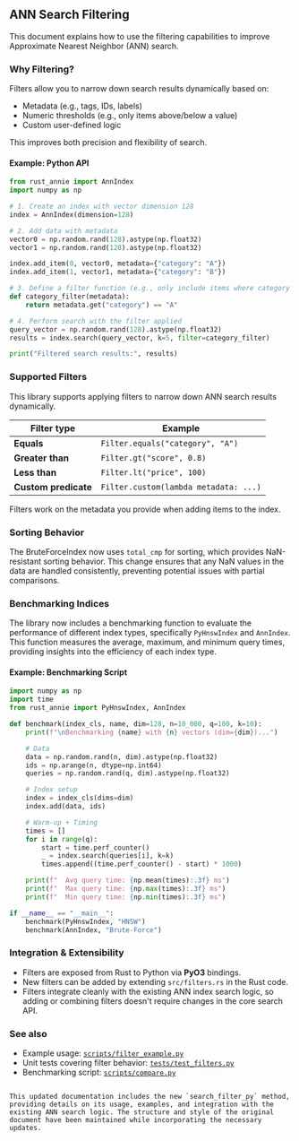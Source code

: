 ## ANN Search Filtering

This document explains how to use the filtering capabilities to improve Approximate Nearest Neighbor (ANN) search.

### Why Filtering?

Filters allow you to narrow down search results dynamically based on:
- Metadata (e.g., tags, IDs, labels)
- Numeric thresholds (e.g., only items above/below a value)
- Custom user-defined logic

This improves both precision and flexibility of search.

#### Example: Python API

```python
from rust_annie import AnnIndex
import numpy as np

# 1. Create an index with vector dimension 128
index = AnnIndex(dimension=128)

# 2. Add data with metadata
vector0 = np.random.rand(128).astype(np.float32)
vector1 = np.random.rand(128).astype(np.float32)

index.add_item(0, vector0, metadata={"category": "A"})
index.add_item(1, vector1, metadata={"category": "B"})

# 3. Define a filter function (e.g., only include items where category == "A")
def category_filter(metadata):
    return metadata.get("category") == "A"

# 4. Perform search with the filter applied
query_vector = np.random.rand(128).astype(np.float32)
results = index.search(query_vector, k=5, filter=category_filter)

print("Filtered search results:", results)
```

### Supported Filters

This library supports applying filters to narrow down ANN search results dynamically.

| Filter type        | Example                                       |
|------------------- |----------------------------------------------- |
| **Equals**         | `Filter.equals("category", "A")`              |
| **Greater than**   | `Filter.gt("score", 0.8)`                     |
| **Less than**      | `Filter.lt("price", 100)`                     |
| **Custom predicate** | `Filter.custom(lambda metadata: ...)`       |

Filters work on the metadata you provide when adding items to the index.

### Sorting Behavior

The BruteForceIndex now uses `total_cmp` for sorting, which provides NaN-resistant sorting behavior. This change ensures that any NaN values in the data are handled consistently, preventing potential issues with partial comparisons.

### Benchmarking Indices

The library now includes a benchmarking function to evaluate the performance of different index types, specifically `PyHnswIndex` and `AnnIndex`. This function measures the average, maximum, and minimum query times, providing insights into the efficiency of each index type.

#### Example: Benchmarking Script

```python
import numpy as np
import time
from rust_annie import PyHnswIndex, AnnIndex

def benchmark(index_cls, name, dim=128, n=10_000, q=100, k=10):
    print(f"\nBenchmarking {name} with {n} vectors (dim={dim})...")

    # Data
    data = np.random.rand(n, dim).astype(np.float32)
    ids = np.arange(n, dtype=np.int64)
    queries = np.random.rand(q, dim).astype(np.float32)

    # Index setup
    index = index_cls(dims=dim)
    index.add(data, ids)

    # Warm-up + Timing
    times = []
    for i in range(q):
        start = time.perf_counter()
        _ = index.search(queries[i], k=k)
        times.append((time.perf_counter() - start) * 1000)

    print(f"  Avg query time: {np.mean(times):.3f} ms")
    print(f"  Max query time: {np.max(times):.3f} ms")
    print(f"  Min query time: {np.min(times):.3f} ms")

if __name__ == "__main__":
    benchmark(PyHnswIndex, "HNSW")
    benchmark(AnnIndex, "Brute-Force")
```

### Integration & Extensibility

- Filters are exposed from Rust to Python via **PyO3** bindings.
- New filters can be added by extending `src/filters.rs` in the Rust code.
- Filters integrate cleanly with the existing ANN index search logic, so adding or combining filters doesn't require changes in the core search API.

### See also

- Example usage: [`scripts/filter_example.py`](../scripts/filter_example.py)
- Unit tests covering filter behavior: [`tests/test_filters.py`](../tests/test_filters.py)
- Benchmarking script: [`scripts/compare.py`](../scripts/compare.py)
```

This updated documentation includes the new `search_filter_py` method, providing details on its usage, examples, and integration with the existing ANN search logic. The structure and style of the original document have been maintained while incorporating the necessary updates.
